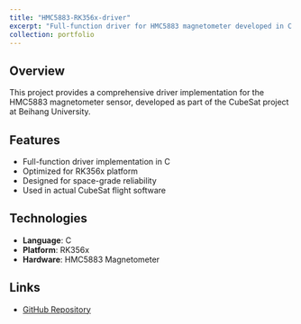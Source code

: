 ```yaml
---
title: "HMC5883-RK356x-driver"
excerpt: "Full-function driver for HMC5883 magnetometer developed in C for CubeSat applications"
collection: portfolio
---
```


## Overview
This project provides a comprehensive driver implementation for the HMC5883 magnetometer sensor, developed as part of the CubeSat project at Beihang University.

## Features
- Full-function driver implementation in C
- Optimized for RK356x platform
- Designed for space-grade reliability
- Used in actual CubeSat flight software

## Technologies
- **Language**: C
- **Platform**: RK356x
- **Hardware**: HMC5883 Magnetometer

## Links
- [GitHub Repository](https://github.com/MessiXiang/HMC5883-RK356x-driver)
